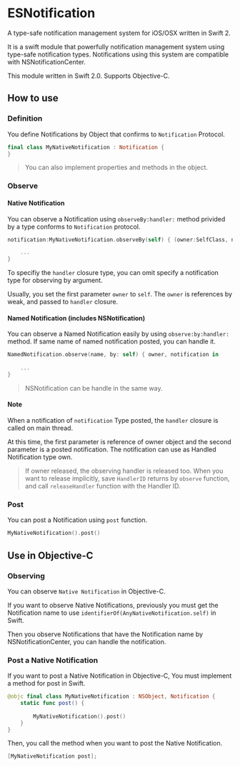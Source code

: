 # ESNotification

A type-safe notification management system for iOS/OSX written in Swift 2.

It is a swift module that powerfully notification management system using type-safe notification types. Notifications using this system are compatible with NSNotificationCenter.

This module written in Swift 2.0. Supports Objective-C.

## How to use

### Definition

You define Notifications by Object that confirms to `Notification` Protocol.

```swift
final class MyNativeNotification : Notification {
}
```

> You can also implement properties and methods in the object.

### Observe

#### Native Notification

You can observe a Notification using `observeBy:handler:` method privided by a type conforms to `Notification` protocol.

```swift
notification:MyNativeNotification.observeBy(self) { (owner:SelfClass, notification:MyNativeNotification) -> Void in

	...
}
```

To specifiy the `handler` closure type, you can omit specify a notification type for observing by argument. 

Usually, you set the first parameter `owner` to `self`. The `owner` is references by weak, and passed to `handler` closure.

#### Named Notification (includes NSNotification)

You can observe a Named Notification easily by using `observe:by:handler:` method. If same name of named notification posted, you can handle it.

```swift
NamedNotification.observe(name, by: self) { owner, notification in
			
	...
}
```

> NSNotification can be handle in the same way.

#### Note

When a notification of `notification` Type posted, the `handler` closure is called on main thread.

At this time, the first parameter is reference of owner object and the second parameter is a posted notification. The notification can use as Handled Notification type own.

> If owner released, the observing handler is released too.
> When you want to release implicitly, save `HandlerID` returns by `observe` function, and call `releaseHandler` function with the Handler ID.

### Post

You can post a Notification using `post` function.

```swift
MyNativeNotification().post()
```

## Use in Objective-C

### Observing

You can observe `Native Notification` in Objective-C.

If you want to observe Native Notifications, previously you must get the Notification name to use  `identifierOf(AnyNativeNotification.self)` in Swift.

Then you observe Notifications that have the Notification name by NSNotificationCenter, you can handle the notification.

### Post a Native Notification

If you want to post a Native Notification in Objective-C, You must implement a method for post in Swift.

```swift
@objc final class MyNativeNotification : NSObject, Notification {
	static func post() {
	
		MyNativeNotification().post()
	}
}
```

Then, you call the method when you want to post the Native Notification.

```Objective-C
[MyNativeNotification post];
```
